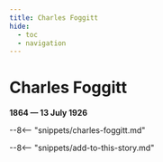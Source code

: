 ```yaml
---
title: Charles Foggitt
hide:
  - toc
  - navigation 
---
```


# Charles Foggitt

**1864 — 13 July 1926**

--8<-- "snippets/charles-foggitt.md"

<!--

--8<-- "snippets/headstone/charles-foggitt-headstone.md"

### Learn more 

### Sources

### Acknowledgement

-->

--8<-- "snippets/add-to-this-story.md"